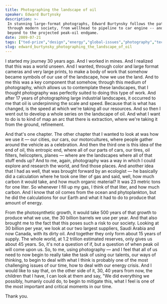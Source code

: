 ```yaml
---
title: Photographing the landscape of oil
speaker: Edward Burtynsky
description: >-
 In stunning large-format photographs, Edward Burtynsky follows the path of oil
 through modern society, from wellhead to pipeline to car engine -- and then
 beyond to the projected peak-oil endgame.
date: 2009-07-21
tags: ["ted-prize","design","energy","global-issues","photography","technology"]
slug: edward_burtynsky_photographing_the_landscape_of_oil
---
```


I started my journey 30 years ago. And I worked in mines. And I realized that this was a
world unseen. And I wanted, through color and large format cameras and very large prints,
to make a body of work that somehow became symbols of our use of the landscape, how we use
the land. And to me this was a key component that somehow, through this medium of
photography, which allows us to contemplate these landscapes, that I thought photography
was perfectly suited to doing this type of work. And after 17 years of photographing large
industrial landscapes, it occurred to me that oil is underpinning the scale and speed.
Because that is what has changed, is the speed at which we're taking all our resources.
And so then I went out to develop a whole series on the landscape of oil. And what I want
to do is to kind of map an arc that there is extraction, where we're taking it from the
ground, refinement.

And that's one chapter. The other chapter that I wanted to look at was how we use it — our
cities, our cars, our motorcultures, where people gather around the vehicle as a
celebration. And then the third one is this idea of the end of oil, this entropic end,
where all of our parts of cars, our tires, oil filters, helicopters, planes — where are
the landscapes where all of that stuff ends up? And to me, again, photography was a way in
which I could explore and research the world, and find those places. And another idea that
I had as well, that was brought forward by an ecologist — he basically did a calculation
where he took one liter of gas and said, well, how much carbon it would take, and how much
organic material? It was 23 metric tons for one liter. So whenever I fill up my gas, I
think of that liter, and how much carbon. And I know that oil comes from the ocean and
phytoplankton, but he did the calculations for our Earth and what it had to do to produce
that amount of energy.

From the photosynthetic growth, it would take 500 years of that growth to produce what we
use, the 30 billion barrels we use per year. And that also brought me to the fact that this
poses such a risk to our society. Looking at 30 billion per year, we look at our two
largest suppliers, Saudi Arabia and now Canada, with its dirty oil. And together they only
form about 15 years of supply. The whole world, at 1.2 trillion estimated reserves, only
gives us about 45 years. So, it's not a question of if, but a question of when peak oil
will come upon us. So, to me, using photography — and I feel that all of us need to now
begin to really take the task of using our talents, our ways of thinking, to begin to deal
with what I think is probably one of the most challenging issues of our time, how to deal
with our energy crisis. And I would like to say that, on the other side of it, 30, 40 years
from now, the children that I have, I can look at them and say, "We did everything we
possibly, humanly could do, to begin to mitigate this, what I feel is one of the most
important and critical moments in our time.

Thank you. 

<!--
ad_duration=3.33
comment_count=78
event="TEDGlobal 2009"
external_start_time=0
has_talk_citation=0
intro_duration=11.82
is_subtitle_required="False"
is_talk_featured="True"
language="en"
language_swap="False"
native_language="en"
number_of_related_talks=6
number_of_speakers=1
number_of_subtitled_videos=36
number_of_tags=6
number_of_talk_download_languages=37
number_of_talk_more_resources=2
number_of_talk_recommendations=2
number_of_talks_take_actions=0
post_ad_duration=0.83
published_timestamp="2009-11-11 01:00:00"
recording_date="2009-07-21"
speaker_description="Photographer"
speaker_id=56
speaker_is_published=1
speaker_name="Edward Burtynsky"
talk_name="Photographing the landscape of oil"
talk_recommendations_blurb="The photographer shares his books and a few websites that offer a window into the devastating effect humans have on the planet."
talks_tags=["ted-prize","design","energy","global-issues","photography","technology"]
talks_take_action=[]
url_audio="https://download.ted.com/talks/EdwardBurtynsky_2009G.mp3?apikey=acme-roadrunner"
url_photo_speaker="https://pe.tedcdn.com/images/ted/396_254x191.jpg"
url_photo_talk="https://pe.tedcdn.com/images/ted/126533_800x600.jpg"
url_webpage="https://www.ted.com/talks/edward_burtynsky_photographing_the_landscape_of_oil"
video_type_name="TED Stage Talk"
-->